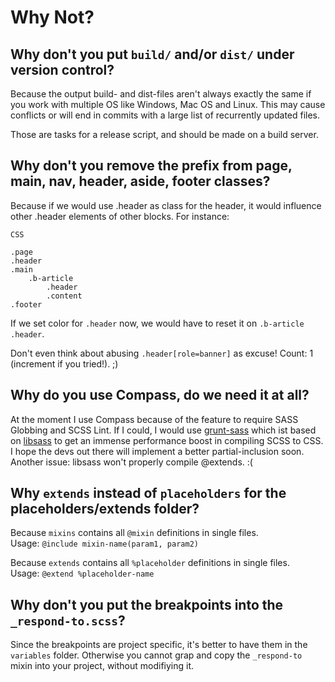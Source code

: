 # Why Not?


## Why don't you put `build/` and/or `dist/` under version control?

Because the output build- and dist-files aren't always exactly the same if you work with multiple OS like Windows, Mac OS and Linux. This may cause conflicts or will end in commits with a large list of recurrently updated files.

Those are tasks for a release script, and should be made on a build server.


## Why don't you remove the prefix from page, main, nav, header, aside, footer classes?

Because if we would use .header as class for the header, it would influence other .header elements of other
blocks. For instance:

```
CSS

.page
.header
.main
	.b-article
		.header
		.content
.footer
```

If we set color for `.header` now, we would have to reset it on `.b-article .header`.

Don't even think about abusing `.header[role=banner]` as excuse! Count: 1 (increment if you tried!). ;)


## Why do you use Compass, do we need it at all?

At the moment I use Compass because of the feature to require SASS Globbing and SCSS Lint. If I could, I would use [grunt-sass](https://github.com/sindresorhus/grunt-sass) which ist based on [libsass](https://github.com/hcatlin/libsass) to get an immense performance boost in compiling SCSS to CSS. I hope the devs out there will implement a better partial-inclusion soon. Another issue: libsass won't properly compile @extends. :(


## Why `extends` instead of `placeholders` for the placeholders/extends folder?

Because `mixins` contains all `@mixin` definitions in single files.  
Usage: `@include mixin-name(param1, param2)`

Because `extends` contains all `%placeholder` definitions in single files.  
Usage: `@extend %placeholder-name`


## Why don't you put the breakpoints into the `_respond-to.scss`?

Since the breakpoints are project specific, it's better to have them in the `variables` folder. Otherwise you cannot
grap and copy the `_respond-to` mixin into your project, without modifiying it.